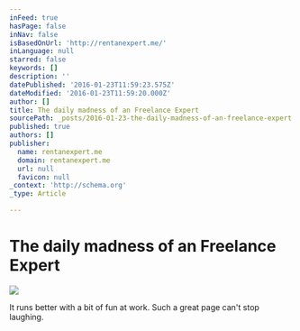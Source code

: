 ```yaml
---
inFeed: true
hasPage: false
inNav: false
isBasedOnUrl: 'http://rentanexpert.me/'
inLanguage: null
starred: false
keywords: []
description: ''
datePublished: '2016-01-23T11:59:23.575Z'
dateModified: '2016-01-23T11:59:20.000Z'
author: []
title: The daily madness of an Freelance Expert
sourcePath: _posts/2016-01-23-the-daily-madness-of-an-freelance-expert.md
published: true
authors: []
publisher:
  name: rentanexpert.me
  domain: rentanexpert.me
  url: null
  favicon: null
_context: 'http://schema.org'
_type: Article

---
```

# The daily madness of an Freelance Expert
![](https://s3-us-west-2.amazonaws.com/the-grid-img/p/f30028403d62cb7e3d0c9d504a414b295401833e.gif)

It runs better with a bit of fun at work. Such a great page can't stop laughing.